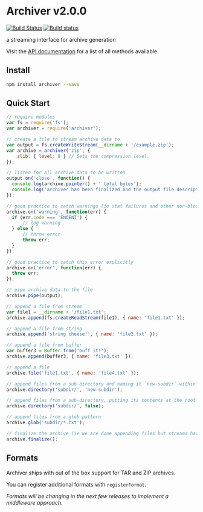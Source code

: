 # Archiver v2.0.0

[![Build Status](https://travis-ci.org/archiverjs/node-archiver.svg?branch=master)](https://travis-ci.org/archiverjs/node-archiver) [![Build status](https://ci.appveyor.com/api/projects/status/38kqu3yp159nodxe/branch/master?svg=true)](https://ci.appveyor.com/project/ctalkington/node-archiver/branch/master)

a streaming interface for archive generation

Visit the [API documentation](http://archiverjs.com/docs) for a list of all methods available.

## Install

```bash
npm install archiver --save
```

## Quick Start

```js
// require modules
var fs = require('fs');
var archiver = require('archiver');

// create a file to stream archive data to.
var output = fs.createWriteStream(__dirname + '/example.zip');
var archive = archiver('zip', {
    zlib: { level: 9 } // Sets the compression level.
});

// listen for all archive data to be written
output.on('close', function() {
  console.log(archive.pointer() + ' total bytes');
  console.log('archiver has been finalized and the output file descriptor has closed.');
});

// good practice to catch warnings (ie stat failures and other non-blocking errors)
archive.on('warning', function(err) {
  if (err.code === 'ENOENT') {
      // log warning
  } else {
      // throw error
      throw err;
  }
});

// good practice to catch this error explicitly
archive.on('error', function(err) {
  throw err;
});

// pipe archive data to the file
archive.pipe(output);

// append a file from stream
var file1 = __dirname + '/file1.txt';
archive.append(fs.createReadStream(file1), { name: 'file1.txt' });

// append a file from string
archive.append('string cheese!', { name: 'file2.txt' });

// append a file from buffer
var buffer3 = Buffer.from('buff it!');
archive.append(buffer3, { name: 'file3.txt' });

// append a file
archive.file('file1.txt', { name: 'file4.txt' });

// append files from a sub-directory and naming it `new-subdir` within the archive
archive.directory('subdir/', 'new-subdir');

// append files from a sub-directory, putting its contents at the root of archive
archive.directory('subdir/', false);

// append files from a glob pattern
archive.glob('subdir/*.txt');

// finalize the archive (ie we are done appending files but streams have to finish yet)
archive.finalize();
```

## Formats

Archiver ships with out of the box support for TAR and ZIP archives.

You can register additional formats with `registerFormat`.

_Formats will be changing in the next few releases to implement a middleware approach._